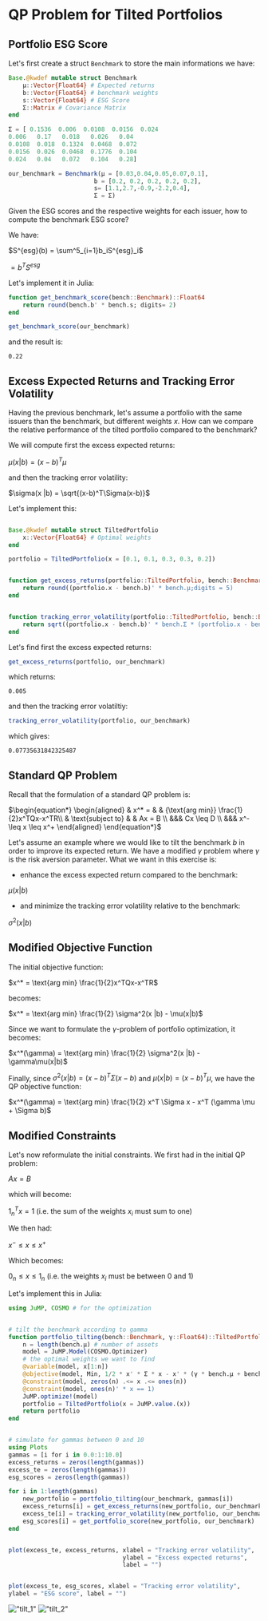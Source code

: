 # QP Problem for Tilted Portfolios

## Portfolio ESG Score

Let's first create a struct `Benchmark` to store the main informations we have:
```julia
Base.@kwdef mutable struct Benchmark
    μ::Vector{Float64} # Expected returns 
    b::Vector{Float64} # benchmark weights
    s::Vector{Float64} # ESG Score
    Σ::Matrix # Covariance Matrix
end

Σ = [ 0.1536  0.006  0.0108  0.0156  0.024
0.006   0.17   0.018   0.026   0.04
0.0108  0.018  0.1324  0.0468  0.072
0.0156  0.026  0.0468  0.1776  0.104
0.024   0.04   0.072   0.104   0.28]

our_benchmark = Benchmark(μ = [0.03,0.04,0.05,0.07,0.1],
                        b = [0.2, 0.2, 0.2, 0.2, 0.2],
                        s= [1.1,2.7,-0.9,-2.2,0.4], 
                        Σ = Σ)
```

Given the ESG scores and the respective weights for each issuer, how to compute the benchmark ESG score?

We have:

$S^{esg}(b) = \sum^5_{i=1}b_iS^{esg}_i$

$= b^TS^{esg}$

Let's implement it in Julia:
```julia
function get_benchmark_score(bench::Benchmark)::Float64
    return round(bench.b' * bench.s; digits= 2)
end

get_benchmark_score(our_benchmark) 
```
and the result is:
```
0.22
```

## Excess Expected Returns and Tracking Error Volatility

Having the previous benchmark, let's assume a portfolio with the same issuers than the benchmark, but different weights $x$. 
How can we compare the relative performance of the tilted portfolio compared to the benchmark? 

We will compute first the excess expected returns:

$\mu(x|b) = (x - b)^T \mu$

and then the tracking error volatility:

$\sigma(x |b) = \sqrt{(x-b)^T\Sigma(x-b)}$

Let's implement this:
```julia

Base.@kwdef mutable struct TiltedPortfolio
    x::Vector{Float64} # Optimal weights
end

portfolio = TiltedPortfolio(x = [0.1, 0.1, 0.3, 0.3, 0.2])


function get_excess_returns(portfolio::TiltedPortfolio, bench::Benchmark)::Float64 
    return round((portfolio.x - bench.b)' * bench.μ;digits = 5)
end


function tracking_error_volatility(portfolio::TiltedPortfolio, bench::Benchmark)::Float64
    return sqrt((portfolio.x - bench.b)' * bench.Σ * (portfolio.x - bench.b))
end
```
Let's find first the excess expected returns:
```julia
get_excess_returns(portfolio, our_benchmark)
```
which returns:
```
0.005
```
and then the tracking error volatiltiy:
```julia
tracking_error_volatility(portfolio, our_benchmark)
```
which gives:
```
0.07735631842325487
```


## Standard QP Problem
Recall that the formulation of a standard QP problem is:

$\begin{equation*}
\begin{aligned}
& x^* = 
& & {\text{arg min}}  \frac{1}{2}x^TQx-x^TR\\
& \text{subject to}
& & Ax = B \\
&&& Cx \leq D \\
&&& x^- \leq x \leq x^+
\end{aligned}
\end{equation*}$

Let's assume an example where we would like to tilt the benchmark $b$ in order to improve its expected return. We have a modified $\gamma$ problem where $\gamma$ is the risk aversion parameter.
What we want in this exercise is:
- enhance the excess expected return compared to the benchmark: 

$\mu(x|b)$

- and minimize the tracking error volatility relative to the benchmark:

$\sigma^2(x |b)$

## Modified Objective Function

The initial objective function:

$x^* = \text{arg min} \frac{1}{2}x^TQx-x^TR$

becomes: 

$x^* =  \text{arg min} \frac{1}{2} \sigma^2(x |b) - \mu(x|b)$

Since we want to formulate the $\gamma$-problem of portfolio optimization, it becomes:

$x^*(\gamma) = \text{arg min} \frac{1}{2} \sigma^2(x |b) - \gamma\mu(x|b)$

Finally, since $\sigma^2(x|b)=(x-b)^T \Sigma (x-b)$ and $\mu(x|b) = (x-b)^T \mu$, we have the QP objective function:

$x^*(\gamma) = \text{arg min} \frac{1}{2} x^T \Sigma x - x^T (\gamma \mu + \Sigma b)$


## Modified Constraints

Let's now reformulate the initial constraints. 
We first had in the initial QP problem:

$Ax = B$

which will become:

$1^T_nx = 1$
(i.e. the sum of the weights $x_i$ must sum to one)

We then had:

$x^- \leq x \leq x^+$

Which becomes:

$0_n \leq x \leq 1_n$
(i.e. the weights $x_i$ must be between 0 and 1)

Let's implement this in Julia:

```julia
using JuMP, COSMO # for the optimization


# tilt the benchmark according to gamma
function portfolio_tilting(bench::Benchmark, γ::Float64)::TiltedPortfolio
    n = length(bench.μ) # number of assets
    model = JuMP.Model(COSMO.Optimizer)
    # the optimal weights we want to find
    @variable(model, x[1:n])
    @objective(model, Min, 1/2 * x' * Σ * x - x' * (γ * bench.μ + bench.Σ * bench.b))
    @constraint(model, zeros(n) .<= x .<= ones(n))
    @constraint(model, ones(n)' * x == 1)
    JuMP.optimize!(model)
    portfolio = TiltedPortfolio(x = JuMP.value.(x))
    return portfolio
end


# simulate for gammas between 0 and 10
using Plots
gammas = [i for i in 0.0:1:10.0]
excess_returns = zeros(length(gammas))
excess_te = zeros(length(gammas))
esg_scores = zeros(length(gammas))

for i in 1:length(gammas)
    new_portfolio = portfolio_tilting(our_benchmark, gammas[i])
    excess_returns[i] = get_excess_returns(new_portfolio, our_benchmark)
    excess_te[i] = tracking_error_volatility(new_portfolio, our_benchmark)
    esg_scores[i] = get_portfolio_score(new_portfolio, our_benchmark)
end


plot(excess_te, excess_returns, xlabel = "Tracking error volatility",
                                ylabel = "Excess expected returns",
                                label = "")


plot(excess_te, esg_scores, xlabel = "Tracking error volatility",
ylabel = "ESG score", label = "")
```

!["tilt_1"](excess_returns_te_1.png)
!["tilt_2"](esg_score_te_1.png)